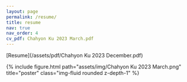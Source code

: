 ```yaml
---
layout: page
permalink: /resume/
title: resume
nav: true
nav_order: 4
cv_pdf: Chahyon Ku 2023 March.pdf
---
```


[Resume](/assets/pdf/Chahyon Ku 2023 December.pdf) <br>
<!-- [Transcript](/assets/pdf/UW .pdf) <br> -->

<div class="row justify-content-sm-center">
    <div class="col-sm-12 mt-3 mt-md-0">
        {% include figure.html path="assets/img/Chahyon Ku 2023 March.png" title="poster" class="img-fluid rounded z-depth-1" %}
    </div>
</div>